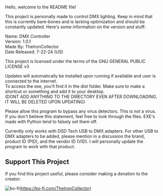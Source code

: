 Hello, welcome to the README file!

This project is personally made to control DMX lighting. Keep in mind that this is currently bare-bones and is lacking optimization and should be constantly updated. Here's some information on the version and stuff:

Name: DMX Controller    
Version: 1.0.1    
Made By: TheIronCollector    
Date Released: 7-22-24 (US)    

This project is licensed under the terms of the GNU GENERAL PUBLIC LICENSE v3

Updates will automatically be installed upon running if available and user is connected to the internet.    
To access the exe, you'll find it in the dist folder. Make sure to make a shortcut or something and add it to your desktop.    
(DONT ADD ANYTHING TO THE DIRECTORY EVEN AFTER DOWNLOADING. IT WILL BE DELETED UPON UPDATING)

Please allow this program to bypass any virus detectors. This is not a virus. If you don't believe this statement, feel free to look through the files. EXE's made with Python tend to falsely set them off.

Currently only works with DSD Tech USB to DMX adapters. For other USB to DMX adapters to be added, please mention in a discussion the brand, product ID (PID), and the vendor ID (VID). I will personally update the program to work with that product.


## Support This Project

If you find this project useful, please consider making a donation to the creator:

![ko-fi](https://www.ko-fi.com/img/githubbutton_sm.svg)(https://ko-fi.com/TheIronCollector)
